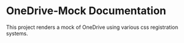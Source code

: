 # OneDrive-Mock Documentation

This project renders a mock of OneDrive using various css registration systems.

